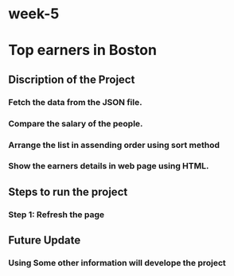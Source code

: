 # week-5
# Top earners in Boston
## Discription of the Project
### Fetch the data from the JSON file.
### Compare the salary of the people.
### Arrange the list in assending order using sort method
### Show the earners details in web page using HTML.
## Steps to run the project
### Step 1: Refresh the page
## Future Update
### Using Some other information will develope the project
